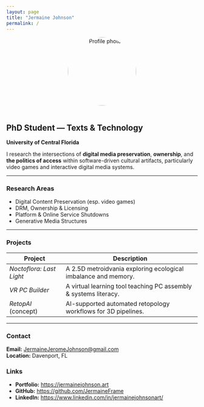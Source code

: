 ```yaml
---
layout: page
title: "Jermaine Johnson"
permalink: /
---
```


<div style="text-align:center;">
  <img src="./assets/profile.jpg" alt="Profile photo" width="180" style="border-radius:100%; margin-bottom: 1rem;" />
</div>

## PhD Student — Texts & Technology  
**University of Central Florida**

I research the intersections of **digital media preservation**, **ownership**, and **the politics of access** within software-driven cultural artifacts, particularly video games and interactive digital media systems.

---

### **Research Areas**
- Digital Content Preservation (esp. video games)
- DRM, Ownership & Licensing
- Platform & Online Service Shutdowns
- Generative Media Structures

---

### **Projects**
| Project | Description |
|--------|-------------|
| *Noctoflora: Last Light* | A 2.5D metroidvania exploring ecological imbalance and memory. |
| *VR PC Builder* | A virtual learning tool teaching PC assembly & systems literacy. |
| *RetopAI* (concept) | AI-supported automated retopology workflows for 3D pipelines. |

---

### **Contact**
**Email:** JermaineJeromeJohnson@gmail.com  
**Location:** Davenport, FL  

### **Links**
- **Portfolio:** https://jermainejohnson.art  
- **GitHub:** https://github.com/JermaineFrame  
- **LinkedIn:** https://www.linkedin.com/in/jermainejohnsonart/